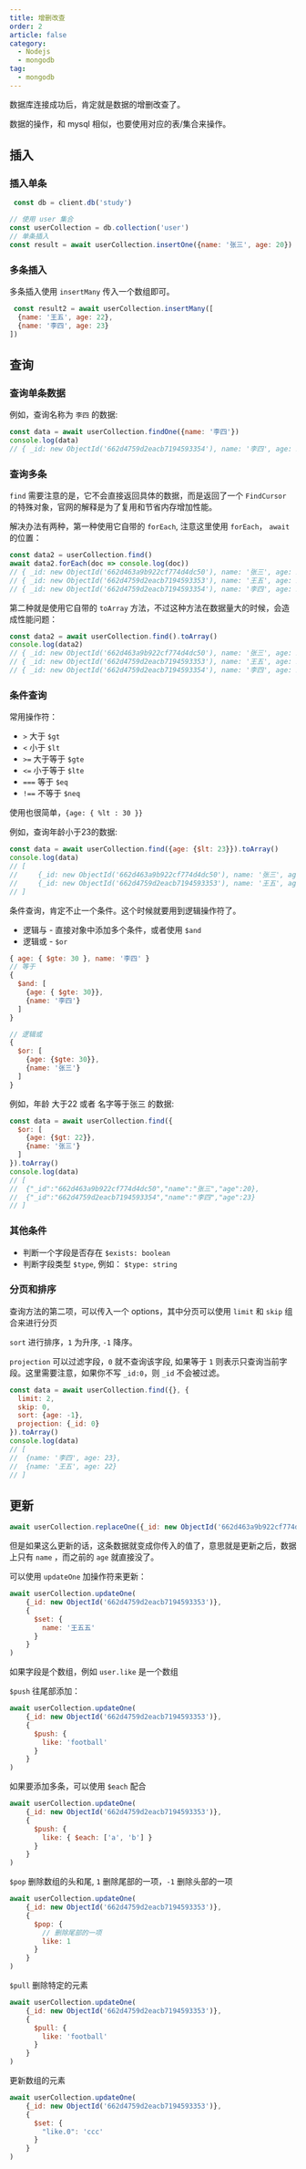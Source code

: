 ```yaml
---
title: 增删改查
order: 2
article: false
category:
  - Nodejs
  - mongodb
tag:
  - mongodb
---
```


数据库连接成功后，肯定就是数据的增删改查了。

数据的操作，和 mysql 相似，也要使用对应的表/集合来操作。

## 插入

### 插入单条

```javascript
 const db = client.db('study')

// 使用 user 集合
const userCollection = db.collection('user')
// 单条插入
const result = await userCollection.insertOne({name: '张三', age: 20})
```

### 多条插入

多条插入使用 `insertMany` 传入一个数组即可。

```javascript
 const result2 = await userCollection.insertMany([
  {name: '王五', age: 22},
  {name: '李四', age: 23}
])
```

## 查询

### 查询单条数据

例如，查询名称为 `李四` 的数据:

```javascript
const data = await userCollection.findOne({name: '李四'})
console.log(data)
// { _id: new ObjectId('662d4759d2eacb7194593354'), name: '李四', age: 23 }
```

### 查询多条

`find` 需要注意的是，它不会直接返回具体的数据，而是返回了一个 `FindCursor` 的特殊对象，官网的解释是为了复用和节省内存增加性能。

解决办法有两种，第一种使用它自带的 `forEach`, 注意这里使用 `forEach`， `await` 的位置：

```javascript
const data2 = userCollection.find()
await data2.forEach(doc => console.log(doc))
// { _id: new ObjectId('662d463a9b922cf774d4dc50'), name: '张三', age: 20 }
// { _id: new ObjectId('662d4759d2eacb7194593353'), name: '王五', age: 22 }
// { _id: new ObjectId('662d4759d2eacb7194593354'), name: '李四', age: 23 }
```

第二种就是使用它自带的 `toArray` 方法，不过这种方法在数据量大的时候，会造成性能问题：

```javascript
const data2 = await userCollection.find().toArray()
console.log(data2)
// { _id: new ObjectId('662d463a9b922cf774d4dc50'), name: '张三', age: 20 }
// { _id: new ObjectId('662d4759d2eacb7194593353'), name: '王五', age: 22 }
// { _id: new ObjectId('662d4759d2eacb7194593354'), name: '李四', age: 23 }
```


### 条件查询

常用操作符：
- `>` 大于 `$gt`
- `<` 小于 `$lt`
- `>=` 大于等于 `$gte`
- `<=` 小于等于 `$lte`
- `===` 等于 `$eq`
- `!==` 不等于 `$neq`

使用也很简单，`{age: { %lt : 30 }}`

例如，查询年龄小于23的数据:

```javascript
const data = await userCollection.find({age: {$lt: 23}}).toArray()
console.log(data)
// [
//     {_id: new ObjectId('662d463a9b922cf774d4dc50'), name: '张三', age: 20}, 
//     {_id: new ObjectId('662d4759d2eacb7194593353'), name: '王五', age: 22}
// ]
```

条件查询，肯定不止一个条件。这个时候就要用到逻辑操作符了。

- 逻辑与 - 直接对象中添加多个条件，或者使用 `$and`
- 逻辑或 - `$or`

```javascript
{ age: { $gte: 30 }, name: '李四' }
// 等于
{
  $and: [
    {age: { $gte: 30}},
    {name: '李四'}
  ]
}

// 逻辑或
{
  $or: [
    {age: {$gte: 30}},
    {name: '张三'}
  ]
}
```

例如，年龄 大于22 或者 名字等于张三 的数据:

```javascript
const data = await userCollection.find({
  $or: [
    {age: {$gt: 22}},
    {name: '张三'}
  ]
}).toArray()
console.log(data)
// [
//  {"_id":"662d463a9b922cf774d4dc50","name":"张三","age":20},
//  {"_id":"662d4759d2eacb7194593354","name":"李四","age":23}
// ]
```

### 其他条件

- 判断一个字段是否存在 `$exists: boolean`
- 判断字段类型 `$type`, 例如： `$type: string`

### 分页和排序

查询方法的第二项，可以传入一个 options，其中分页可以使用 `limit` 和 `skip` 组合来进行分页

`sort` 进行排序，`1` 为升序, `-1` 降序。

`projection` 可以过滤字段，`0` 就不查询该字段, 如果等于 `1` 则表示只查询当前字段。这里需要注意，如果你不写 `_id:0`，则 `_id` 不会被过滤。

```javascript
const data = await userCollection.find({}, {
  limit: 2,
  skip: 0,
  sort: {age: -1},
  projection: {_id: 0}
}).toArray()
console.log(data)
// [
//  {name: '李四', age: 23},
//  {name: '王五', age: 22}
// ]
```

## 更新

```javascript
await userCollection.replaceOne({_id: new ObjectId('662d463a9b922cf774d4dc50')}, {name: '张三三'})
```

但是如果这么更新的话，这条数据就变成你传入的值了，意思就是更新之后，数据上只有 `name` ，而之前的 `age` 就直接没了。

可以使用 `updateOne` 加操作符来更新：

```javascript
await userCollection.updateOne(
    {_id: new ObjectId('662d4759d2eacb7194593353')},
    {
      $set: {
        name: '王五五'
      }
    }
)
```

如果字段是个数组，例如 `user.like` 是一个数组

`$push` 往尾部添加：

```javascript
await userCollection.updateOne(
    {_id: new ObjectId('662d4759d2eacb7194593353')},
    {
      $push: {
        like: 'football'
      }
    }
)
```

如果要添加多条，可以使用 `$each` 配合

```javascript
await userCollection.updateOne(
    {_id: new ObjectId('662d4759d2eacb7194593353')},
    {
      $push: {
        like: { $each: ['a', 'b'] }
      }
    }
)
```

`$pop` 删除数组的头和尾, `1` 删除尾部的一项，`-1` 删除头部的一项

```javascript
await userCollection.updateOne(
    {_id: new ObjectId('662d4759d2eacb7194593353')},
    {
      $pop: {
        // 删除尾部的一项
        like: 1
      }
    }
)
```

`$pull` 删除特定的元素

```javascript
await userCollection.updateOne(
    {_id: new ObjectId('662d4759d2eacb7194593353')},
    {
      $pull: {
        like: 'football'
      }
    }
)
```

更新数组的元素

```javascript
await userCollection.updateOne(
    {_id: new ObjectId('662d4759d2eacb7194593353')},
    {
      $set: {
        "like.0": 'ccc'
      }
    }
)
```
